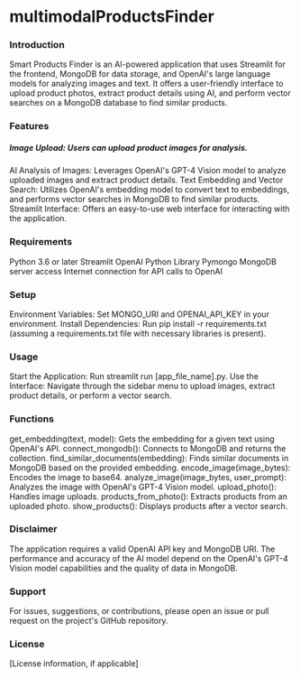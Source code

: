 # multimodalProductsFinder
### Introduction
Smart Products Finder is an AI-powered application that uses Streamlit for the frontend, MongoDB for data storage, and OpenAI's large language models for analyzing images and text. It offers a user-friendly interface to upload product photos, extract product details using AI, and perform vector searches on a MongoDB database to find similar products.

### Features
##### Image Upload: Users can upload product images for analysis.
AI Analysis of Images: Leverages OpenAI's GPT-4 Vision model to analyze uploaded images and extract product details.
Text Embedding and Vector Search: Utilizes OpenAI's embedding model to convert text to embeddings, and performs vector searches in MongoDB to find similar products.
Streamlit Interface: Offers an easy-to-use web interface for interacting with the application.
### Requirements
Python 3.6 or later
Streamlit
OpenAI Python Library
Pymongo
MongoDB server access
Internet connection for API calls to OpenAI
### Setup
Environment Variables: Set MONGO_URI and OPENAI_API_KEY in your environment.
Install Dependencies: Run pip install -r requirements.txt (assuming a requirements.txt file with necessary libraries is present).
### Usage
Start the Application: Run streamlit run [app_file_name].py.
Use the Interface: Navigate through the sidebar menu to upload images, extract product details, or perform a vector search.
### Functions
get_embedding(text, model): Gets the embedding for a given text using OpenAI's API.
connect_mongodb(): Connects to MongoDB and returns the collection.
find_similar_documents(embedding): Finds similar documents in MongoDB based on the provided embedding.
encode_image(image_bytes): Encodes the image to base64.
analyze_image(image_bytes, user_prompt): Analyzes the image with OpenAI's GPT-4 Vision model.
upload_photo(): Handles image uploads.
products_from_photo(): Extracts products from an uploaded photo.
show_products(): Displays products after a vector search.
### Disclaimer
The application requires a valid OpenAI API key and MongoDB URI.
The performance and accuracy of the AI model depend on the OpenAI's GPT-4 Vision model capabilities and the quality of data in MongoDB.
### Support
For issues, suggestions, or contributions, please open an issue or pull request on the project's GitHub repository.

### License
[License information, if applicable]
